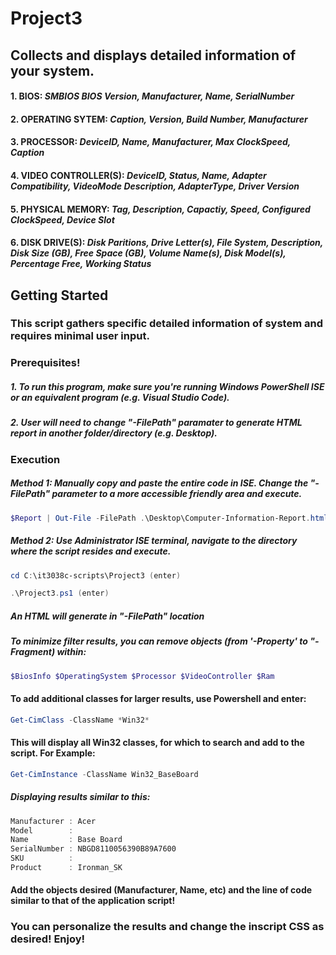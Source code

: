 # Project3
## Collects and displays detailed information of your system.
#### 1. BIOS: _SMBIOS BIOS Version, Manufacturer, Name, SerialNumber_
#### 2. OPERATING SYTEM:  _Caption, Version, Build Number, Manufacturer_
#### 3. PROCESSOR:  _DeviceID, Name, Manufacturer, Max ClockSpeed, Caption_
#### 4. VIDEO CONTROLLER(S): _DeviceID, Status, Name, Adapter Compatibility, VideoMode Description, AdapterType, Driver Version_
#### 5. PHYSICAL MEMORY: _Tag, Description, Capactiy, Speed, Configured ClockSpeed, Device Slot_ 
#### 6. DISK DRIVE(S): _Disk Paritions, Drive Letter(s), File System, Description, Disk Size (GB), Free Space (GB), Volume Name(s), Disk Model(s), Percentage Free, Working Status_

## Getting Started
### This script gathers specific detailed information of system and requires minimal user input.

### Prerequisites!
##### 1. To run this program, make sure you're running Windows PowerShell ISE or an equivalent program (e.g. Visual Studio Code). 
##### 2. User will need to change "-FilePath" paramater to generate HTML report in another folder/directory (e.g. Desktop). 

### Execution
##### Method 1: Manually copy and paste the entire code in ISE. Change the "-FilePath" parameter to a more accessible friendly area and execute.
```Powershell
$Report | Out-File -FilePath .\Desktop\Computer-Information-Report.html
```
##### Method 2: Use Administrator ISE terminal, navigate to the directory where the script resides and execute.
```Powershell
cd C:\it3038c-scripts\Project3 (enter)
```
```Powershell
.\Project3.ps1 (enter)
```
##### An HTML will generate in "-FilePath" location

##### To minimize filter results, you can remove objects (from '-Property' to "-Fragment) within: 
```PowerShell
$BiosInfo $OperatingSystem $Processor $VideoController $Ram 
``` 
#### To add additional classes for larger results, use Powershell and enter: 
```PowerShell
Get-CimClass -ClassName *Win32*
``` 
#### This will display all Win32 classes, for which to search and add to the script. For Example:
```PowerShell
Get-CimInstance -ClassName Win32_BaseBoard
``` 
##### Displaying results similar to this:
```PowerShell
Manufacturer : Acer
Model        :
Name         : Base Board
SerialNumber : NBGD8110056390B89A7600
SKU          :
Product      : Ironman_SK
``` 
#### Add the objects desired (Manufacturer, Name, etc) and the line of code similar to that of the application script!

### You can personalize the results and change the inscript CSS as desired! Enjoy!


